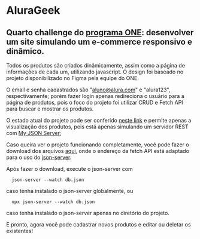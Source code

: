# AluraGeek

## Quarto challenge do [programa ONE](https://www.oracle.com/br/education/oracle-next-education/ "Oracle Next Education"): desenvolver um site simulando um e-commerce responsivo e dinâmico. 

Todos os produtos são criados dinâmicamente, assim como a página de informações de cada um, utilizando javascript. O design foi baseado no projeto disponibilizado no Figma pela equipe do ONE.

O email e senha cadastrados são "aluno@alura.com" e "alura123", respectivamente; porém fazer login apenas redireciona o usuário para a página de produtos, pois o foco do projeto foi utilizar CRUD e Fetch API para buscar e mostrar os produtos.

O estado atual do projeto pode ser conferido [neste link](https://xlucaspx.github.io/alurageek/index.html "AluraGeek | Home") e permite apenas a visualização dos produtos, pois está apenas simulando um servidor REST com [My JSON Server](https://my-json-server.typicode.com/ "My JSON Server - Fake Online REST server for teams");

Caso queira ver o projeto funcionando completamente, você pode fazer o download dos arquivos [aqui](https://github.com/xLucaspx/alurageek/archive/refs/tags/v0.1.0.zip "AluraGeek - versão para ser utilizada com json-server"), onde o endereço da fetch API está adaptado para o uso do [json-server](https://github.com/typicode/json-server "Repositório json-server").

Após fazer o download, execute o json-server com 
```
  json-server --watch db.json 
```
caso tenha instalado o json-server globalmente, ou 
```
  npx json-server --watch db.json
```
caso tenha instalado o json-server apenas no diretório do projeto.

E pronto, agora você pode cadastrar novos produtos e editar ou deletar os existentes!
